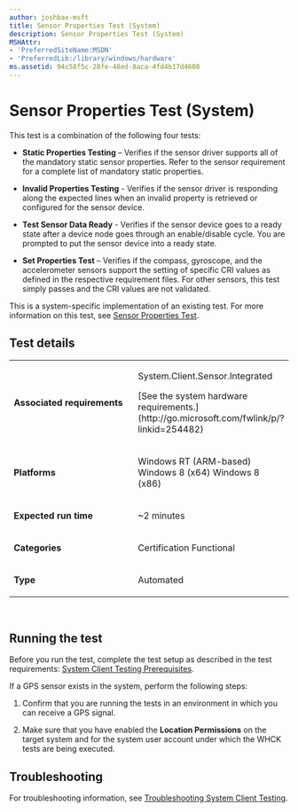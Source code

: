 ```yaml
---
author: joshbax-msft
title: Sensor Properties Test (System)
description: Sensor Properties Test (System)
MSHAttr:
- 'PreferredSiteName:MSDN'
- 'PreferredLib:/library/windows/hardware'
ms.assetid: 94c58f5c-28fe-48ed-8aca-4fd4b17d4608
---
```


# Sensor Properties Test (System)


This test is a combination of the following four tests:

-   **Static Properties Testing** – Verifies if the sensor driver supports all of the mandatory static sensor properties. Refer to the sensor requirement for a complete list of mandatory static properties.

-   **Invalid Properties Testing** - Verifies if the sensor driver is responding along the expected lines when an invalid property is retrieved or configured for the sensor device.

-   **Test Sensor Data Ready** - Verifies if the sensor device goes to a ready state after a device node goes through an enable/disable cycle. You are prompted to put the sensor device into a ready state.

-   **Set Properties Test** – Verifies if the compass, gyroscope, and the accelerometer sensors support the setting of specific CRI values as defined in the respective requirement files. For other sensors, this test simply passes and the CRI values are not validated.

This is a system-specific implementation of an existing test. For more information on this test, see [Sensor Properties Test](sensor-properties-test-1c415249-4ba9-44b1-ad69-a31e71c6cc87.md).

## Test details


<table>
<colgroup>
<col width="50%" />
<col width="50%" />
</colgroup>
<tbody>
<tr class="odd">
<td><p><strong>Associated requirements</strong></p></td>
<td><p>System.Client.Sensor.Integrated</p>
<p>[See the system hardware requirements.](http://go.microsoft.com/fwlink/p/?linkid=254482)</p></td>
</tr>
<tr class="even">
<td><p><strong>Platforms</strong></p></td>
<td><p>Windows RT (ARM-based) Windows 8 (x64) Windows 8 (x86)</p></td>
</tr>
<tr class="odd">
<td><p><strong>Expected run time</strong></p></td>
<td><p>~2 minutes</p></td>
</tr>
<tr class="even">
<td><p><strong>Categories</strong></p></td>
<td><p>Certification Functional</p></td>
</tr>
<tr class="odd">
<td><p><strong>Type</strong></p></td>
<td><p>Automated</p></td>
</tr>
</tbody>
</table>

 

## Running the test


Before you run the test, complete the test setup as described in the test requirements: [System Client Testing Prerequisites](system-client-testing-prerequisites.md).

If a GPS sensor exists in the system, perform the following steps:

1.  Confirm that you are running the tests in an environment in which you can receive a GPS signal.

2.  Make sure that you have enabled the **Location Permissions** on the target system and for the system user account under which the WHCK tests are being executed.

## Troubleshooting


For troubleshooting information, see [Troubleshooting System Client Testing](troubleshooting-system-client-testing.md).

 

 






